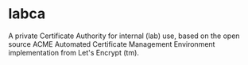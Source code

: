 # labca
A private Certificate Authority for internal (lab) use, based on the open source ACME Automated Certificate Management Environment implementation from Let's Encrypt (tm).
